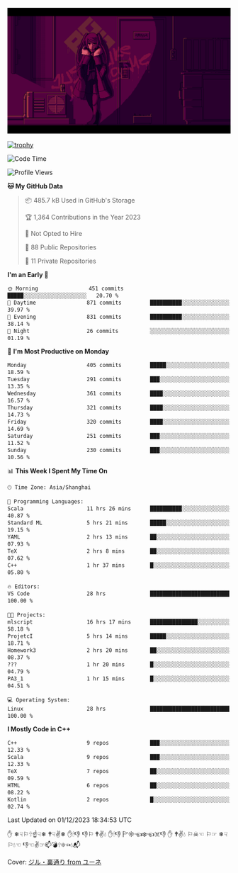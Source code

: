 ![](imgs/main.png)

[![trophy](https://github-profile-trophy.vercel.app/?username=NeilKleistGao&theme=dracula)](https://github.com/ryo-ma/github-profile-trophy)

<!--START_SECTION:waka-->
![Code Time](http://img.shields.io/badge/Code%20Time-429%20hrs%2024%20mins-blue)

![Profile Views](http://img.shields.io/badge/Profile%20Views-11-blue)

**🐱 My GitHub Data** 

> 📦 485.7 kB Used in GitHub's Storage 
 > 
> 🏆 1,364 Contributions in the Year 2023
 > 
> 🚫 Not Opted to Hire
 > 
> 📜 88 Public Repositories 
 > 
> 🔑 11 Private Repositories 
 > 
**I'm an Early 🐤** 

```text
🌞 Morning                451 commits         █████░░░░░░░░░░░░░░░░░░░░   20.70 % 
🌆 Daytime                871 commits         ██████████░░░░░░░░░░░░░░░   39.97 % 
🌃 Evening                831 commits         ██████████░░░░░░░░░░░░░░░   38.14 % 
🌙 Night                  26 commits          ░░░░░░░░░░░░░░░░░░░░░░░░░   01.19 % 
```
📅 **I'm Most Productive on Monday** 

```text
Monday                   405 commits         █████░░░░░░░░░░░░░░░░░░░░   18.59 % 
Tuesday                  291 commits         ███░░░░░░░░░░░░░░░░░░░░░░   13.35 % 
Wednesday                361 commits         ████░░░░░░░░░░░░░░░░░░░░░   16.57 % 
Thursday                 321 commits         ████░░░░░░░░░░░░░░░░░░░░░   14.73 % 
Friday                   320 commits         ████░░░░░░░░░░░░░░░░░░░░░   14.69 % 
Saturday                 251 commits         ███░░░░░░░░░░░░░░░░░░░░░░   11.52 % 
Sunday                   230 commits         ███░░░░░░░░░░░░░░░░░░░░░░   10.56 % 
```


📊 **This Week I Spent My Time On** 

```text
🕑︎ Time Zone: Asia/Shanghai

💬 Programming Languages: 
Scala                    11 hrs 26 mins      ██████████░░░░░░░░░░░░░░░   40.87 % 
Standard ML              5 hrs 21 mins       █████░░░░░░░░░░░░░░░░░░░░   19.15 % 
YAML                     2 hrs 13 mins       ██░░░░░░░░░░░░░░░░░░░░░░░   07.93 % 
TeX                      2 hrs 8 mins        ██░░░░░░░░░░░░░░░░░░░░░░░   07.62 % 
C++                      1 hr 37 mins        █░░░░░░░░░░░░░░░░░░░░░░░░   05.80 % 

🔥 Editors: 
VS Code                  28 hrs              █████████████████████████   100.00 % 

🐱‍💻 Projects: 
mlscript                 16 hrs 17 mins      ███████████████░░░░░░░░░░   58.18 % 
ProjetcI                 5 hrs 14 mins       █████░░░░░░░░░░░░░░░░░░░░   18.71 % 
Homework3                2 hrs 20 mins       ██░░░░░░░░░░░░░░░░░░░░░░░   08.37 % 
???                      1 hr 20 mins        █░░░░░░░░░░░░░░░░░░░░░░░░   04.79 % 
PA3_1                    1 hr 15 mins        █░░░░░░░░░░░░░░░░░░░░░░░░   04.51 % 

💻 Operating System: 
Linux                    28 hrs              █████████████████████████   100.00 % 
```

**I Mostly Code in C++** 

```text
C++                      9 repos             ███░░░░░░░░░░░░░░░░░░░░░░   12.33 % 
Scala                    9 repos             ███░░░░░░░░░░░░░░░░░░░░░░   12.33 % 
TeX                      7 repos             ██░░░░░░░░░░░░░░░░░░░░░░░   09.59 % 
HTML                     6 repos             ██░░░░░░░░░░░░░░░░░░░░░░░   08.22 % 
Kotlin                   2 repos             █░░░░░░░░░░░░░░░░░░░░░░░░   02.74 % 
```




 Last Updated on 01/12/2023 18:34:53 UTC
<!--END_SECTION:waka-->

✋ ❄☟⚐🕆☝☟❄ 🕈☟✌❄ ✋🕯👎 👎⚐ 🕈✌💧 ✋🕯👎 🏱☼☜❄☜☠👎 ✋ 🕈✌💧 ⚐☠☜ ⚐☞ ❄☟⚐💧☜ 👎☜✌☞📫💣🕆❄☜💧📬

Cover: [ジル・裏通り from ユーネ](https://www.pixiv.net/artworks/62127066)
